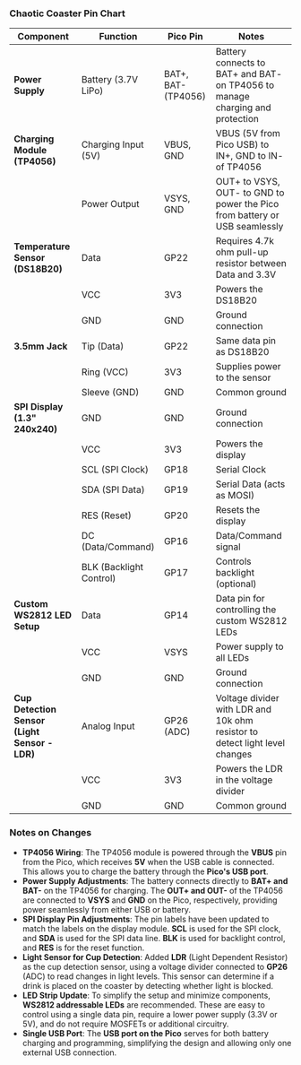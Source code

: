 ### Chaotic Coaster Pin Chart

| Component                                     | Function                | Pico Pin            | Notes                                                                         |
| --------------------------------------------- | ----------------------- | ------------------- | ----------------------------------------------------------------------------- |
| **Power Supply**                              | Battery (3.7V LiPo)     | BAT+, BAT- (TP4056) | Battery connects to BAT+ and BAT- on TP4056 to manage charging and protection |
| **Charging Module (TP4056)**                  | Charging Input (5V)     | VBUS, GND           | VBUS (5V from Pico USB) to IN+, GND to IN- of TP4056                          |
|                                               | Power Output            | VSYS, GND           | OUT+ to VSYS, OUT- to GND to power the Pico from battery or USB seamlessly    |
| **Temperature Sensor (DS18B20)**              | Data                    | GP22                | Requires 4.7k ohm pull-up resistor between Data and 3.3V                      |
|                                               | VCC                     | 3V3                 | Powers the DS18B20                                                            |
|                                               | GND                     | GND                 | Ground connection                                                             |
| **3.5mm Jack**                                | Tip (Data)              | GP22                | Same data pin as DS18B20                                                      |
|                                               | Ring (VCC)              | 3V3                 | Supplies power to the sensor                                                  |
|                                               | Sleeve (GND)            | GND                 | Common ground                                                                 |
| **SPI Display (1.3" 240x240)**                | GND                     | GND                 | Ground connection                                                             |
|                                               | VCC                     | 3V3                 | Powers the display                                                            |
|                                               | SCL (SPI Clock)         | GP18                | Serial Clock                                                                  |
|                                               | SDA (SPI Data)          | GP19                | Serial Data (acts as MOSI)                                                    |
|                                               | RES (Reset)             | GP20                | Resets the display                                                            |
|                                               | DC (Data/Command)       | GP16                | Data/Command signal                                                           |
|                                               | BLK (Backlight Control) | GP17                | Controls backlight (optional)                                                 |
| **Custom WS2812 LED Setup**                   | Data                    | GP14                | Data pin for controlling the custom WS2812 LEDs                               |
|                                               | VCC                     | VSYS                | Power supply to all LEDs                                                      |
|                                               | GND                     | GND                 | Ground connection                                                             |
| **Cup Detection Sensor (Light Sensor - LDR)** | Analog Input            | GP26 (ADC)          | Voltage divider with LDR and 10k ohm resistor to detect light level changes   |
|                                               | VCC                     | 3V3                 | Powers the LDR in the voltage divider                                         |
|                                               | GND                     | GND                 | Common ground                                                                 |

### Notes on Changes

- **TP4056 Wiring**: The TP4056 module is powered through the **VBUS** pin from the Pico, which receives **5V** when the USB cable is connected. This allows you to charge the battery through the **Pico's USB port**.
- **Power Supply Adjustments**: The battery connects directly to **BAT+ and BAT-** on the TP4056 for charging. The **OUT+ and OUT-** of the TP4056 are connected to **VSYS** and **GND** on the Pico, respectively, providing power seamlessly from either USB or battery.
- **SPI Display Pin Adjustments**: The pin labels have been updated to match the labels on the display module. **SCL** is used for the SPI clock, and **SDA** is used for the SPI data line. **BLK** is used for backlight control, and **RES** is for the reset function.
- **Light Sensor for Cup Detection**: Added **LDR** (Light Dependent Resistor) as the cup detection sensor, using a voltage divider connected to **GP26** (ADC) to read changes in light levels. This sensor can determine if a drink is placed on the coaster by detecting whether light is blocked.
- **LED Strip Update**: To simplify the setup and minimize components, **WS2812 addressable LEDs** are recommended. These are easy to control using a single data pin, require a lower power supply (3.3V or 5V), and do not require MOSFETs or additional circuitry.
- **Single USB Port**: The **USB port on the Pico** serves for both battery charging and programming, simplifying the design and allowing only one external USB connection.
